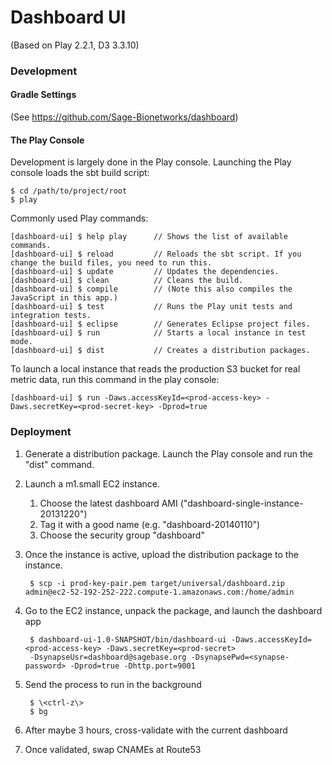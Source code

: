 Dashboard UI
=====================================

(Based on Play 2.2.1, D3 3.3.10)

### Development

#### Gradle Settings

(See https://github.com/Sage-Bionetworks/dashboard)

#### The Play Console

Development is largely done in the Play console.  Launching the Play console loads the sbt build script:

    $ cd /path/to/project/root
    $ play

Commonly used Play commands:

    [dashboard-ui] $ help play      // Shows the list of available commands.
    [dashboard-ui] $ reload         // Reloads the sbt script. If you change the build files, you need to run this.
    [dashboard-ui] $ update         // Updates the dependencies.
    [dashboard-ui] $ clean          // Cleans the build.
    [dashboard-ui] $ compile        // (Note this also compiles the JavaScript in this app.)
    [dashboard-ui] $ test           // Runs the Play unit tests and integration tests.
    [dashboard-ui] $ eclipse        // Generates Eclipse project files.
    [dashboard-ui] $ run            // Starts a local instance in test mode.
    [dashboard-ui] $ dist           // Creates a distribution packages.

To launch a local instance that reads the production S3 bucket for real metric data, run this command in the play console:

    [dashboard-ui] $ run -Daws.accessKeyId=<prod-access-key> -Daws.secretKey=<prod-secret-key> -Dprod=true

### Deployment

1. Generate a distribution package. Launch the Play console and run the "dist" command.
2. Launch a m1.small EC2 instance.
    1. Choose the latest dashboard AMI ("dashboard-single-instance-20131220")
    2. Tag it with a good name (e.g. "dashboard-20140110")
    3. Choose the security group "dashboard"
3. Once the instance is active, upload the distribution package to the instance.

        $ scp -i prod-key-pair.pem target/universal/dashboard.zip admin@ec2-52-192-252-222.compute-1.amazonaws.com:/home/admin

4. Go to the EC2 instance, unpack the package, and launch the dashboard app

        $ dashboard-ui-1.0-SNAPSHOT/bin/dashboard-ui -Daws.accessKeyId=<prod-access-key> -Daws.secretKey=<prod-secret>
        -DsynapseUsr=dashboard@sagebase.org -DsynapsePwd=<synapse-password> -Dprod=true -Dhttp.port=9001

5. Send the process to run in the background

        $ \<ctrl-z\>
        $ bg

6. After maybe 3 hours, cross-validate with the current dashboard
7. Once validated, swap CNAMEs at Route53
